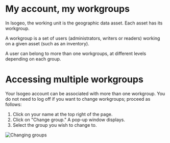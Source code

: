 # My account, my workgroups

In Isogeo, the working unit is the geographic data asset. Each asset has its workgroup.

A workgroup is a set of users (administrators, writers or readers) working on a given asset (such as an inventory).

A user can belong to more than one workgroups, at different levels depending on each group.

# Accessing multiple workgroups

Your Isogeo account can be associated with more than one workgroup. You do not need to log off if you want to change workgroups; proceed as follows:

1.	Click on your name at the top right of the page.
2.	Click on "Change group." A pop-up window displays.
3.	Select the group you wish to change to.

![Changing groups](/en/images/user_switch_group.gif "Changing groups")
